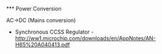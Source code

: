 


*** Power Conversion



AC->DC (Mains conversion)
* Synchronous CCSS Regulator - http://ww1.microchip.com/downloads/en/AppNotes/AN-H65%20A040413.pdf




